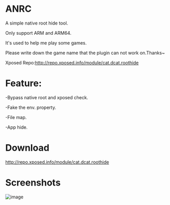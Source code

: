 # ANRC

A simple native root hide tool.

Only support ARM and ARM64.

It's used to help me play some games.

Please write down the game name that the plugin can not work on.Thanks~

Xposed Repo:http://repo.xposed.info/module/cat.dcat.roothide

# Feature:
-Bypass native root and xposed check.

-Fake the env. property.

-File map.

-App hide.

# Download

http://repo.xposed.info/module/cat.dcat.roothide

# Screenshots
![image](https://github.com/wDCat/ANRC/raw/master/screenshots/1.png)
